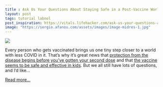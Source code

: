 ```yaml
---
title : Ask Us Your Questions About Staying Safe in a Post-Vaccine World
layout: post
tags: tutorial labnol
post_inspiration: https://vitals.lifehacker.com/ask-us-your-questions-about-staying-safe-in-a-post-vacc-1846601327
image: "https://sergio.afanou.com/assets/images/image-midres-1.jpg"
---
```


<img src="https://i.kinja-img.com/gawker-media/image/upload/s--Kjm9-nWP--/c_fit,fl_progressive,q_80,w_636/yypqtl0gpwqsvpwsvusb.jpg" /><p>Every person who gets vaccinated brings us one tiny step closer to a world with less COVID in it. That’s why it’s great news that <a href="https://vitals.lifehacker.com/why-one-dose-of-a-two-dose-vaccine-isnt-enough-1846583382?_ga=2.209609175.454293756.1617029413-1709416658.1607017459">protection from the disease begins before you’ve gotten your second dose</a> and that <a href="https://vitals.lifehacker.com/how-effective-is-the-covid-vaccine-on-kids-1846592096">the vaccine seems to be safe and effective in kids</a>. But we all still have lots of questions, and I’d like…</p><p><a href="https://vitals.lifehacker.com/ask-us-your-questions-about-staying-safe-in-a-post-vacc-1846601327">Read more...</a></p>